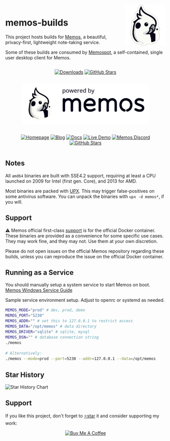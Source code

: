 <img height="128" src="assets/memos.webp" alt="app-icon" align="right" />

# memos-builds

This project hosts builds for [Memos](https://github.com/usememos/memos), a beautiful, privacy-first, lightweight note-taking service.

Some of these builds are consumed by [Memospot](https://github.com/lincolnthalles/memospot), a self-contained, single user desktop client for Memos.


<div align="center" width="100%" style="display: flex; justify-content: center;">
  <p align="center" width="100%">

[![Downloads](https://img.shields.io/github/downloads/lincolnthalles/memos-builds/total?logo=github)](https://github.com/lincolnthalles/memos-builds/releases) [![GitHub Stars](https://img.shields.io/github/stars/lincolnthalles/memos-builds?logo=github)](https://github.com/lincolnthalles/memos-builds)

  </p>
</div>

<p align="center" width="100%">
  <a href="https://www.usememos.com/">
    <picture>
      <source
        media="(prefers-color-scheme: dark)"
        srcset="assets/powered-by-memos_dark.webp"
      />
      <source
        media="(prefers-color-scheme: light)"
        srcset="assets/powered-by-memos.webp"
      />
      <img height="128"
        alt="powered by memos"
        src="assets/powered-by-memos.webp"
      />
    </picture>
  </a>
</p>

<div align="center" width="100%" style="display: flex; justify-content: center;">
  <p align="center" width="100%">

[![Homepage](https://img.shields.io/badge/Home-blue)](https://www.usememos.com) [![Blog](https://img.shields.io/badge/Blog-gray)](https://www.usememos.com/blog) [![Docs](https://img.shields.io/badge/Docs-blue)](https://www.usememos.com/docs) [![Live Demo](https://img.shields.io/badge/Live-Demo-blue)](https://demo.usememos.com/) [![Memos Discord](https://img.shields.io/badge/Discord-chat-5865f2?logo=discord&logoColor=f5f5f5)](https://discord.gg/tfPJa4UmAv) [![GitHub Stars](https://img.shields.io/github/stars/usememos/memos?logo=github)](https://github.com/usememos/memos)

  </p>
</div>

## Notes

All `amd64` binaries are built with SSE4.2 support, requiring at least a CPU launched on 2009 for Intel (first gen. Core), and 2013 for AMD.

Most binaries are packed with [UPX](https://upx.github.io/). This may trigger false-positives on some antivirus software.
    You can unpack the binaries with `upx -d memos*`, if you will.

## Support

⚠ Memos official first-class [support](https://github.com/usememos/memos/issues) is for the official Docker container.
These binaries are provided as a convenience for some specific use cases. They may work fine, and they may not. Use them at your own discretion.

Please do not open issues on the official Memos repository regarding these builds, unless you can reproduce the issue on the official Docker container.

## Running as a Service

You should manually setup a system service to start Memos on boot.
[Memos Windows Service Guide](https://github.com/usememos/memos/blob/main/docs/windows-service.md)

Sample service environment setup. Adjust to openrc or systemd as needed.
```sh
MEMOS_MODE="prod" # dev, prod, demo
MEMOS_PORT="5230"
MEMOS_ADDR="" # set this to 127.0.0.1 to restrict access
MEMOS_DATA="/opt/memos" # data directory
MEMOS_DRIVER="sqlite" # sqlite, mysql
MEMOS_DSN="" # database connection string
./memos

# Alternatively:
./memos --mode=prod --port=5230 --addr=127.0.0.1 --data=/opt/memos
```


## Star History

<picture>
  <source
    media="(prefers-color-scheme: dark)"
    srcset="
      https://api.star-history.com/svg?repos=usememos/memos,lincolnthalles/memos-builds,lincolnthalles/memospot&type=Date&theme=dark
    "
  />
  <source
    media="(prefers-color-scheme: light)"
    srcset="
      https://api.star-history.com/svg?repos=usememos/memos,lincolnthalles/memos-builds,lincolnthalles/memospot&type=Date
    "
  />
  <img
    alt="Star History Chart"
    src="https://api.star-history.com/svg?repos=usememos/memos,lincolnthalles/memos-builds,lincolnthalles/memospot&type=Date"
  />
</picture>

## Support

If you like this project, don't forget to [⭐star](https://github.com/lincolnthalles/memos-builds) it and consider supporting my work:

<p align="center" width="100%">

  <a href="https://www.buymeacoffee.com/lincolnthalles">
    <img src="https://www.buymeacoffee.com/assets/img/custom_images/orange_img.png" alt="Buy Me A Coffee" />
  </a>
</p>
